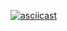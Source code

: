 [![asciicast](https://asciinema.org/a/t0Ktdbt4zliUkMjS5ZuW6YnnP.svg)](https://asciinema.org/a/t0Ktdbt4zliUkMjS5ZuW6YnnP)
